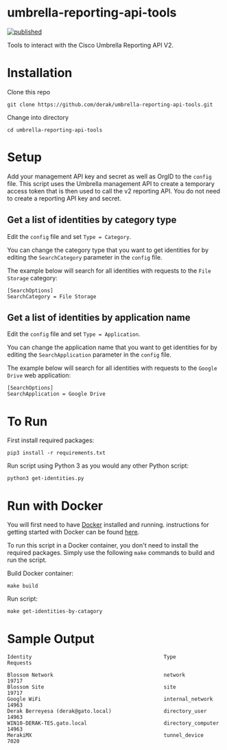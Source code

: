 # umbrella-reporting-api-tools

[![published](https://static.production.devnetcloud.com/codeexchange/assets/images/devnet-published.svg)](https://developer.cisco.com/codeexchange/github/repo/derak/umbrella-reporting-api-tools)

Tools to interact with the Cisco Umbrella Reporting API V2.


# Installation

Clone this repo
```
git clone https://github.com/derak/umbrella-reporting-api-tools.git
```

Change into directory
```
cd umbrella-reporting-api-tools
```


# Setup
Add your management API key and secret as well as OrgID to the `config` file. This script uses the Umbrella management API to create a temporary access token that is then used to call the v2 reporting API. You do not need to create a reporting API key and secret.

## Get a list of identities by category type

Edit the `config` file and set `Type = Category`.

You can change the category type that you want to get identities for by editing the `SearchCategory` parameter in the `config` file.

The example below will search for all identities with requests to the `File Storage` category:
```
[SearchOptions]
SearchCategory = File Storage
```

## Get a list of identities by application name

Edit the `config` file and set `Type = Application`.

You can change the application name that you want to get identities for by editing the `SearchApplication` parameter in the `config` file.

The example below will search for all identities with requests to the `Google Drive` web application:
```
[SearchOptions]
SearchApplication = Google Drive
```

# To Run
First install required packages:
```
pip3 install -r requirements.txt
```

Run script using Python 3 as you would any other Python script:
```
python3 get-identities.py
```

# Run with Docker
You will first need to have [Docker](https://docs.docker.com/get-docker/) installed and running. instructions for getting started with Docker can be found [here](https://docs.docker.com/get-docker/). 

To run this script in a Docker container, you don't need to install the required packages. Simply use the following `make` commands to build and run the script.

Build Docker container:
```
make build
````

Run script:
```
make get-identities-by-catagory
```

# Sample Output
```
Identity                                           Type                 Requests

Blossom Network                                    network              19717
Blossom Site                                       site                 19717
Google WiFi                                        internal_network     14963
Derak Berreyesa (derak@gato.local)                 directory_user       14963
WIN10-DERAK-TES.gato.local                         directory_computer   14963
MerakiMX                                           tunnel_device        7020
```
